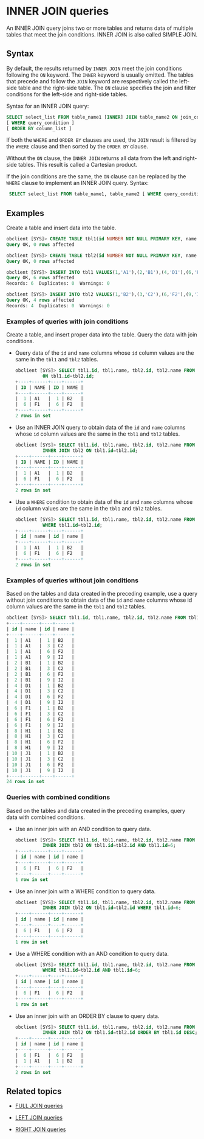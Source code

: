 # INNER JOIN queries

An INNER JOIN query joins two or more tables and returns data of multiple tables that meet the join conditions. INNER JOIN is also called SIMPLE JOIN. 

## Syntax

By default, the results returned by `INNER JOIN` meet the join conditions following the `ON` keyword. The `INNER` keyword is usually omitted. The tables that precede and follow the `JOIN` keyword are respectively called the left-side table and the right-side table. The `ON` clause specifies the join and filter conditions for the left-side and right-side tables. 

Syntax for an INNER JOIN query:

```sql
SELECT select_list FROM table_name1 [INNER] JOIN table_name2 ON join_condition
[ WHERE query_condition ]
[ ORDER BY column_list ]
```

If both the `WHERE` and `ORDER BY` clauses are used, the `JOIN` result is filtered by the `WHERE` clause and then sorted by the `ORDER BY` clause. 

Without the `ON` clause, the `INNER JOIN` returns all data from the left and right-side tables. This result is called a Cartesian product. 

If the join conditions are the same, the `ON` clause can be replaced by the `WHERE` clause to implement an INNER JOIN query. Syntax:

```sql
 SELECT select_list FROM table_name1, table_name2 [ WHERE query_condition ]
```

## Examples

Create a table and insert data into the table. 

```sql
obclient [SYS]> CREATE TABLE tbl1(id NUMBER NOT NULL PRIMARY KEY, name VARCHAR(50));
Query OK, 0 rows affected

obclient [SYS]> CREATE TABLE tbl2(id NUMBER NOT NULL PRIMARY KEY, name VARCHAR(50));
Query OK, 0 rows affected

obclient [SYS]> INSERT INTO tbl1 VALUES(1,'A1'),(2,'B1'),(4,'D1'),(6,'F1'),(8,'H1'),(10,'J1');
Query OK, 6 rows affected
Records: 6  Duplicates: 0  Warnings: 0

obclient [SYS]> INSERT INTO tbl2 VALUES(1,'B2'),(3,'C2'),(6,'F2'),(9,'I2');
Query OK, 4 rows affected
Records: 4  Duplicates: 0  Warnings: 0
```

### Examples of queries with join conditions

Create a table, and insert proper data into the table. Query the data with join conditions. 

* Query data of the `id` and `name` columns whose `id` column values are the same in the `tbl1` and `tbl2` tables. 

   ```sql
   obclient [SYS]> SELECT tbl1.id, tbl1.name, tbl2.id, tbl2.name FROM tbl1 JOIN tbl2
             ON tbl1.id=tbl2.id;
   +----+------+----+------+
   | ID | NAME | ID | NAME |
   +----+------+----+------+
   |  1 | A1   |  1 | B2   |
   |  6 | F1   |  6 | F2   |
   +----+------+----+------+
   2 rows in set
   ```

* Use an INNER JOIN query to obtain data of the `id` and `name` columns whose `id` column values are the same in the `tbl1` and `tbl2` tables. 

   ```sql
   obclient [SYS]> SELECT tbl1.id, tbl1.name, tbl2.id, tbl2.name FROM tbl1
             INNER JOIN tbl2 ON tbl1.id=tbl2.id;
   +----+------+----+------+
   | ID | NAME | ID | NAME |
   +----+------+----+------+
   |  1 | A1   |  1 | B2   |
   |  6 | F1   |  6 | F2   |
   +----+------+----+------+
   2 rows in set
   ```

* Use a `WHERE` condition to obtain data of the `id` and `name` columns whose `id` column values are the same in the `tbl1` and `tbl2` tables. 

   ```sql
   obclient [SYS]> SELECT tbl1.id, tbl1.name, tbl2.id, tbl2.name FROM tbl1,tbl2
             WHERE tbl1.id=tbl2.id;
   +----+------+----+------+
   | id | name | id | name |
   +----+------+----+------+
   |  1 | A1   |  1 | B2   |
   |  6 | F1   |  6 | F2   |
   +----+------+----+------+
   2 rows in set
   ```

### Examples of queries without join conditions

Based on the tables and data created in the preceding example, use a query without join conditions to obtain data of the `id` and `name` columns whose id column values are the same in the `tbl1` and `tbl2` tables. 

```sql
obclient [SYS]> SELECT tbl1.id, tbl1.name, tbl2.id, tbl2.name FROM tbl1 INNER JOIN tbl2;
+----+------+----+------+
| id | name | id | name |
+----+------+----+------+
|  1 | A1   |  1 | B2   |
|  1 | A1   |  3 | C2   |
|  1 | A1   |  6 | F2   |
|  1 | A1   |  9 | I2   |
|  2 | B1   |  1 | B2   |
|  2 | B1   |  3 | C2   |
|  2 | B1   |  6 | F2   |
|  2 | B1   |  9 | I2   |
|  4 | D1   |  1 | B2   |
|  4 | D1   |  3 | C2   |
|  4 | D1   |  6 | F2   |
|  4 | D1   |  9 | I2   |
|  6 | F1   |  1 | B2   |
|  6 | F1   |  3 | C2   |
|  6 | F1   |  6 | F2   |
|  6 | F1   |  9 | I2   |
|  8 | H1   |  1 | B2   |
|  8 | H1   |  3 | C2   |
|  8 | H1   |  6 | F2   |
|  8 | H1   |  9 | I2   |
| 10 | J1   |  1 | B2   |
| 10 | J1   |  3 | C2   |
| 10 | J1   |  6 | F2   |
| 10 | J1   |  9 | I2   |
+----+------+----+------+
24 rows in set
```

### Queries with combined conditions

Based on the tables and data created in the preceding examples, query data with combined conditions. 

* Use an inner join with an AND condition to query data. 

   ```sql
   obclient [SYS]> SELECT tbl1.id, tbl1.name, tbl2.id, tbl2.name FROM tbl1
             INNER JOIN tbl2 ON tbl1.id=tbl2.id AND tbl1.id=6;
   +----+------+----+------+
   | id | name | id | name |
   +----+------+----+------+
   |  6 | F1   |  6 | F2   |
   +----+------+----+------+
   1 row in set
   ```

* Use an inner join with a WHERE condition to query data. 

   ```sql
   obclient [SYS]> SELECT tbl1.id, tbl1.name, tbl2.id, tbl2.name FROM tbl1
             INNER JOIN tbl2 ON tbl1.id=tbl2.id WHERE tbl1.id=6;
   +----+------+----+------+
   | id | name | id | name |
   +----+------+----+------+
   |  6 | F1   |  6 | F2   |
   +----+------+----+------+
   1 row in set
   ```

* Use a WHERE condition with an AND condition to query data. 

   ```sql
   obclient [SYS]> SELECT tbl1.id, tbl1.name, tbl2.id, tbl2.name FROM tbl1,tbl2
             WHERE tbl1.id=tbl2.id AND tbl1.id=6;
   +----+------+----+------+
   | id | name | id | name |
   +----+------+----+------+
   |  6 | F1   |  6 | F2   |
   +----+------+----+------+
   1 row in set
   ```

* Use an inner join with an ORDER BY clause to query data. 

   ```sql
   obclient [SYS]> SELECT tbl1.id, tbl1.name, tbl2.id, tbl2.name FROM tbl1
             INNER JOIN tbl2 ON tbl1.id=tbl2.id ORDER BY tbl1.id DESC;
   +----+------+----+------+
   | id | name | id | name |
   +----+------+----+------+
   |  6 | F1   |  6 | F2   |
   |  1 | A1   |  1 | B2   |
   +----+------+----+------+
   2 rows in set
   ```

## Related topics

* [FULL JOIN queries](2.full-join-of-oracle-mode.md)

* [LEFT JOIN queries](3.left-join-of-oracle-mode.md)

* [RIGHT JOIN queries](4.right-join-of-oracle-mode.md)

